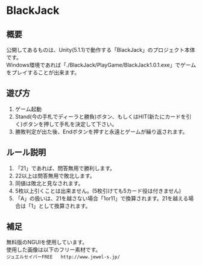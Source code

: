 # BlackJack
## 概要
公開してあるものは、Unity(5.1.1)で動作する「BlackJack」のプロジェクト本体です。  
Windows環境であれば「./BlackJack/PlayGame/BlackJack1.0.1.exe」でゲームをプレイすることが出来ます。

## 遊び方
1. ゲーム起動  
1. Stand(今の手札でディーラと勝負)ボタン、もしくはHIT(新たにカードを引く)ボタンを押して手札を決定して下さい。  
1. 勝敗判定が出た後、Endボタンを押すと永遠とゲームが繰り返されます。  

## ルール説明
1. 「21」であれば、問答無用で勝利します。  
1. 22以上は問答無用で敗北します。  
1. 同値は敗北と見なされます。  
1. 5枚以上引くことは出来ません。(5枚引けても5カード役は付きません)  
1. 「A」の扱いは、21を越さない場合「1or11」で換算されます。21を越える場合は「1」として換算されます。  

## 補足
無料版のNGUIを使用しています。  
使用した画像は以下のフリー素材です。  
`ジュエルセイバーFREE  
http://www.jewel-s.jp/`
